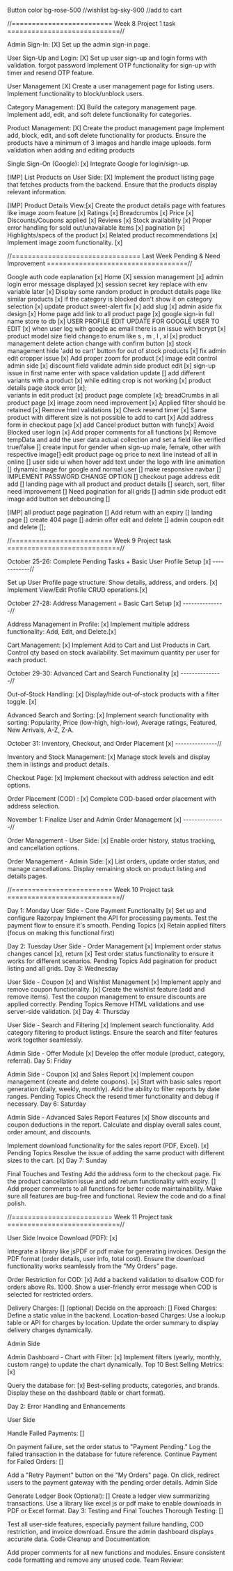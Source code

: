  <script src="https://cdn.tailwindcss.com"></script>
 <link href="https://cdn.jsdelivr.net/npm/tailwindcss@latest/dist/tailwind.min.css" rel="stylesheet">

 <script src="https://cdn.jsdelivr.net/npm/axios/dist/axios.min.js"></script>
 <script src="https://cdn.jsdelivr.net/npm/sweetalert2@11"></script>

Button color
bg-rose-500 //wishlist
bg-sky-900 //add to cart

//========================= Week 8 Project 1 task ============================//

Admin Sign-In: [X]
Set up the admin sign-in page.

User Sign-Up and Login: [X]
Set up user sign-up and login forms with validation.
forgot password
Implement OTP functionality for sign-up with timer and resend OTP feature.

User Management [X]
Create a user management page for listing users.
Implement functionality to block/unblock users.

Category Management: [X]
Build the category management page.
Implement add, edit, and soft delete functionality for categories.

Product Management: [X]
Create the product management page
Implement add, block, edit, and soft delete functionality for products.
Ensure the products have a minimum of 3 images and handle image uploads.
form validation when adding and editing products

Single Sign-On (Google): [x]
Integrate Google for login/sign-up.

[IMP]
List Products on User Side: [X]
Implement the product listing page that fetches products from the backend.
Ensure that the products display relevant information.

[IMP]
Product Details View:[x]
Create the product details page with features like
image zoom feature [x]
Ratings [x]
Breadcrumbs [x]
Price [x]
Discounts/Coupons applied [x]
Reviews [x]
Stock availability [x]
Proper error handling for sold out/unavailable items [x]
pagination [x]
Highlights/specs of the product [x]
Related product recommendations [x]
Implement image zoom functionality. [x]

//================================ Last Week Pending & Need Improvement ===================================//

Google auth code explanation [x]
Home [X]
session management [x]
admin login error message displayed [x]
session secret key replace with env variable later [x]
Display some random product in product details page like similar products [x]
if the category is blocked don't show it on category selection [x]
update product sweet-alert fix [x]
add slug [x]
admin aside fix design [x]
Home page add link to all product page [x]
google sign-in full name store to db [x]
USER PROFILE EDIT UPDATE FOR GOOGLE USER TO EDIT [x]
when user log with google ac email there is an issue with bcrypt [x]
product model size field change to enum like s , m , l , xl [x]
product management delete action change with confirm button [x]
stock management hide 'add to cart' button for out of stock products [x]
fix admin edit cropper issue [x]
Add proper zoom for product [x]
image edit control admin side [x]
discount field validate admin side product edit [x]
sign-up issue in first name enter with space validation update []
add different variants with a product [x]
while editing crop is not working [x]
product details page stock error [x];  
variants in edit product [x]
product page complete [x];
breadCrumbs in all product page [x]
image zoom need improvement [x]
Applied filter should be retained [x]
Remove html validations [x]
Check resend timer [x]
Same product with different size is not possible to add to cart [x]
Add address form in checkout page [x]
add Cancel product button with func[x]
Avoid Blocked user login [x]
Add proper comments for all functions [x]
Remove tempData and add the user data actual collection and set a field like verified true/false []
create input for gender when sign-up male, female, other with respective image[]
edit product page og price to next line instead of all in online []
user side ui when hover add text under the logo with line animation []
dynamic image for google and normal user []
make responsive navbar []
IMPLEMENT PASSWORD CHANGE OPTION []
checkout page address edit add []
landing page with all product and product details []
search, sort, filter need improvement []
Need pagination for all grids []
admin side product edit image add button set debouncing []


[IMP]
all product page pagination []
Add return with an expiry []
landing page []
create 404 page []
admin offer edit and delete []
admin coupon edit and delete [];


//========================= Week 9 Project task ============================//

October 25-26: Complete Pending Tasks + Basic User Profile Setup [x] ------------//

Set up User Profile page structure: Show details, address, and orders. [x]
Implement View/Edit Profile CRUD operations.[x]

October 27-28: Address Management + Basic Cart Setup [x] ---------------//

Address Management in Profile: [x]
Implement multiple address functionality: Add, Edit, and Delete.[x]

Cart Management: [x]
Implement Add to Cart and List Products in Cart.
Control qty based on stock availability.
Set maximum quantity per user for each product.

October 29-30: Advanced Cart and Search Functionality [x] ---------------//

Out-of-Stock Handling: [x]
Display/hide out-of-stock products with a filter toggle. [x]

Advanced Search and Sorting: [x]
Implement search functionality with sorting:
Popularity, Price (low-high, high-low), Average ratings, Featured, New Arrivals, A-Z, Z-A.

October 31: Inventory, Checkout, and Order Placement [x] ---------------//

Inventory and Stock Management: [x]
Manage stock levels and display them in listings and product details.

Checkout Page: [x]
Implement checkout with address selection and edit options.

Order Placement (COD) : [x]
Complete COD-based order placement with address selection.

November 1: Finalize User and Admin Order Management [x] ---------------//

Order Management - User Side: [x]
Enable order history, status tracking, and cancellation options.

Order Management - Admin Side: [x]
List orders, update order status, and manage cancellations.
Display remaining stock on product listing and details pages.

//========================= Week 10 Project task ============================//

Day 1: Monday
User Side - Core Payment Functionality [x]
Set up and configure Razorpay 
Implement the API for processing payments.
Test the payment flow to ensure it's smooth.
Pending Topics [x]
Retain applied filters (focus on making this functional first)

Day 2: Tuesday
User Side - Order Management   [x]
Implement order status changes cancel [x], return [x]
Test order status functionality to ensure it works for different scenarios.
Pending Topics
Add pagination for product listing and all grids.
Day 3: Wednesday

User Side - Coupon [x] and Wishlist Management [x]
Implement apply and remove coupon functionality. [x]
Create the wishlist feature (add and remove items).
Test the coupon management to ensure discounts are applied correctly.
Pending Topics
Remove HTML validations and use server-side validation. [x]
Day 4: Thursday

User Side - Search and Filtering [x]
Implement search functionality.
Add category filtering to product listings.
Ensure the search and filter features work together seamlessly.

Admin Side - Offer Module [x]
Develop the offer module (product, category, referral).
Day 5: Friday

Admin Side - Coupon [x] and Sales Report [x]
Implement coupon management (create and delete coupons). [x]
Start with basic sales report generation (daily, weekly, monthly).
Add the ability to filter reports by date ranges.
Pending Topics
Check the resend timer functionality and debug if necessary.
Day 6: Saturday

Admin Side - Advanced Sales Report Features [x]
Show discounts and coupon deductions in the report.
Calculate and display overall sales count, order amount, and discounts.

Implement download functionality for the sales report (PDF, Excel). [x]
Pending Topics
Resolve the issue of adding the same product with different sizes to the cart. [x]
Day 7: Sunday

Final Touches and Testing
Add the address form to the checkout page.
Fix the product cancellation issue and add return functionality with expiry. []
Add proper comments to all functions for better code maintainability.
Make sure all features are bug-free and functional.
Review the code and do a final polish.



//========================= Week 11 Project task ============================//


User Side
Invoice Download (PDF): [x]

Integrate a library like jsPDF or pdf make for generating invoices.
Design the PDF format (order details, user info, total cost).
Ensure the download functionality works seamlessly from the "My Orders" page.

Order Restriction for COD: [x]
Add a backend validation to disallow COD for orders above Rs. 1000.
Show a user-friendly error message when COD is selected for restricted orders.

Delivery Charges: [] (optional)
Decide on the approach: []
Fixed Charges: Define a static value in the backend.
Location-based Charges: Use a lookup table or API for charges by location.
Update the order summary to display delivery charges dynamically.


Admin Side

Admin Dashboard - Chart with Filter: [x]
Implement filters (yearly, monthly, custom range) to update the chart dynamically.
Top 10 Best Selling Metrics: [x]

Query the database for: [x]
Best-selling products, categories, and brands.
Display these on the dashboard (table or chart format).

Day 2: Error Handling and Enhancements

User Side

Handle Failed Payments: []

On payment failure, set the order status to "Payment Pending."
Log the failed transaction in the database for future reference.
Continue Payment for Failed Orders: []

Add a "Retry Payment" button on the "My Orders" page.
On click, redirect users to the payment gateway with the pending order details.
Admin Side

Generate Ledger Book (Optional): []
Create a ledger view summarizing transactions.
Use a library like excel js or pdf make to enable downloads in PDF or Excel format.
Day 3: Testing and Final Touches
Thorough Testing: []

Test all user-side features, especially payment failure handling, COD restriction, and invoice download.
Ensure the admin dashboard displays accurate data.
Code Cleanup and Documentation:

Add proper comments for all new functions and modules.
Ensure consistent code formatting and remove any unused code.
Team Review:



